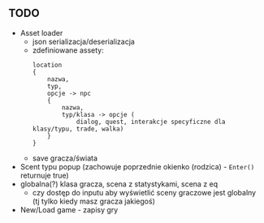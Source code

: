 ## TODO

- Asset loader 
    - json serializacja/deserializacja
    - zdefiniowane assety:
      ``` 
      location 
      { 
          nazwa, 
          typ, 
          opcje -> npc 
          { 
              nazwa, 
              typ/klasa -> opcje (
                  dialog, quest, interakcje specyficzne dla klasy/typu, trade, walka) 
          } 
      }
      ```
    - save gracza/świata
- Scent typu popup (zachowuje poprzednie okienko (rodzica) - `Enter()` returnuje true)
- globalna(?) klasa gracza, scena z statystykami, scena z eq
  - czy dostęp do inputu aby wyświetlić sceny graczowe jest globalny (tj tylko kiedy masz gracza jakiegoś)
- New/Load game - zapisy gry